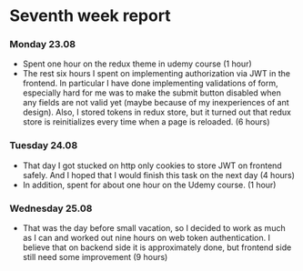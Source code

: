 # Seventh week report

### Monday 23.08

- Spent one hour on the redux theme in udemy course (1 hour)
- The rest six hours I spent on implementing authorization via JWT in the frontend. In particular I have done
  implementing validations of form, especially hard for me was to make the submit button disabled when any fields are
  not valid yet (maybe because of my inexperiences of ant design). Also, I stored tokens in redux store, but it turned
  out that redux store is reinitializes every time when a page is reloaded. (6 hours)

### Tuesday 24.08

- That day I got stucked on http only cookies to store JWT on frontend safely. And I hoped that I would finish this task
  on the next day (4 hours)
- In addition, spent for about one hour on the Udemy course. (1 hour)

### Wednesday 25.08

- That was the day before small vacation, so I decided to work as much as I can and worked out nine hours on web token
  authentication. I believe that on backend side it is approximately done, but frontend side still need some
  improvement (9 hours)
